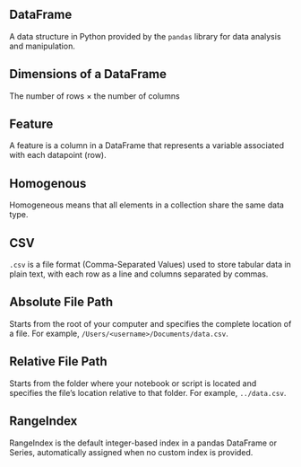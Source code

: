 ## DataFrame
A data structure in Python provided by the `pandas` library for data analysis and manipulation. 

## Dimensions of a DataFrame
The number of rows $\times$ the number of columns

## Feature
A feature is a column in a DataFrame that represents a variable associated with each datapoint (row).

## Homogenous
Homogeneous means that all elements in a collection share the same data type.

## CSV
`.csv` is a file format (Comma-Separated Values) used to store tabular data in plain text, with each row as a line and columns separated by commas.

## Absolute File Path
Starts from the root of your computer and specifies the complete location of a file. For example, `/Users/<username>/Documents/data.csv`.

## Relative File Path
Starts from the folder where your notebook or script is located and specifies the file’s location relative to that folder. For example, `../data.csv`.

## RangeIndex
RangeIndex is the default integer-based index in a pandas DataFrame or Series, automatically assigned when no custom index is provided.